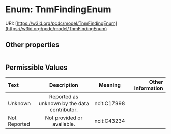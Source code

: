 
# Enum: TnmFindingEnum




URI: [https://w3id.org/pcdc/model/TnmFindingEnum](https://w3id.org/pcdc/model/TnmFindingEnum)


## Other properties

|  |  |  |
| --- | --- | --- |

## Permissible Values

| Text | Description | Meaning | Other Information |
| :--- | :---: | :---: | ---: |
| Unknown | Reported as unknown by the data contributor. | ncit:C17998 |  |
| Not Reported | Not provided or available. | ncit:C43234 |  |

